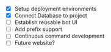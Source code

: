 - [x] Setup deployment environments
- [x] Connect Database to project
- [ ] Establish reusable bot UI
- [ ] Add prefix support
- [ ] Continuous command development
- [ ] Future website?
